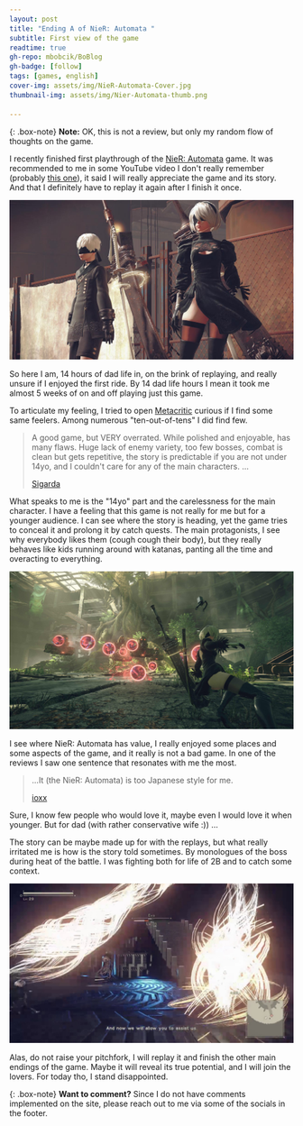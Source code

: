 ```yaml
---
layout: post
title: "Ending A of NieR: Automata "
subtitle: First view of the game
readtime: true
gh-repo: mbobcik/BoBlog
gh-badge: [follow]
tags: [games, english]
cover-img: assets/img/NieR-Automata-Cover.jpg
thumbnail-img: assets/img/Nier-Automata-thumb.png

---
```

{: .box-note}
**Note:** OK, this is not a review, but only my random flow of thoughts on the game.

I recently finished first playthrough of the [NieR: Automata](https://store.steampowered.com/app/524220/NieRAutomata/) game.
It was recommended to me in some YouTube video I don't really remember (probably [this one](https://www.youtube.com/watch?v=lpKBMqwNqMw)), it said I will really appreciate the game and its story. And that I definitely have to replay it again after I finish it once.

![9S and 2B - Two main protagonists](/assets/img/nier-img1.jpg)

So here I am, 14 hours of dad life in, on the brink of replaying, and really unsure if I enjoyed the first ride. By 14 dad life hours I mean it took me almost 5 weeks of on and off playing just this game.

To articulate my feeling, I tried to open [Metacritic](https://www.metacritic.com/game/nier-automata/) curious if I find some same feelers. Among numerous "ten-out-of-tens" I did find few. 

> A good game, but VERY overrated. While polished and enjoyable, has many flaws. Huge lack of enemy variety, too few bosses, combat is clean but gets repetitive, the story is predictable if you are not under 14yo, and I couldn't care for any of the main characters. ...
> 
> [Sigarda](https://www.metacritic.com/user/Sigarda/)

What speaks to me is the "14yo" part and the carelessness for the main character. I have a feeling that this game is not really for me but for a younger audience. I can see where the story is heading, yet the game tries to conceal it and prolong it by catch quests. The main protagonists, I see why everybody likes them (cough cough their body), but they really behaves like kids running around with katanas, panting all the time and overacting to everything. 

![Battle with regular enemies](/assets/img/nier-img2.png)

I see where NieR: Automata has value, I really enjoyed some places and some aspects of the game, and it really is not a bad game. In one of the reviews I saw one sentence that resonates with me the most. 

> ...It (the NieR: Automata) is too Japanese style for me.
>
> [ioxx](https://www.metacritic.com/user/ioxx/)

Sure, I know few people who would love it, maybe even I would love it when younger. But for dad (with rather conservative wife :)) ...

The story can be maybe made up for with the replays, but what really irritated me is how is the story told sometimes. By monologues of the boss during heat of the battle. I was fighting both for life of 2B and to catch some context.

![Boss fight with monologue](/assets/img/nier-fight.jpg)

Alas, do not raise your pitchfork, I will replay it and finish the other main endings of the game. Maybe it will reveal its true potential, and I will join the lovers. For today tho, I stand disappointed.

{: .box-note}
**Want to comment?** Since I do not have comments implemented on the site, please reach out to me via some of the socials in the footer.
